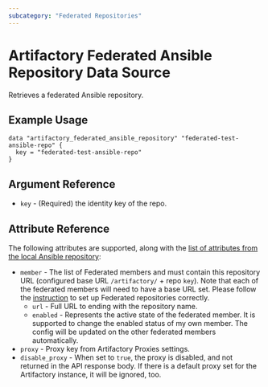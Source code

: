 ```yaml
---
subcategory: "Federated Repositories"
---
```

# Artifactory Federated Ansible Repository Data Source

Retrieves a federated Ansible repository.

## Example Usage

```hcl
data "artifactory_federated_ansible_repository" "federated-test-ansible-repo" {
  key = "federated-test-ansible-repo"
}
```
## Argument Reference

* `key` - (Required) the identity key of the repo.

## Attribute Reference

The following attributes are supported, along with the [list of attributes from the local Ansible repository](local_ansible_repository.md):

* `member` - The list of Federated members and must contain this repository URL (configured base URL
  `/artifactory/` + repo `key`). Note that each of the federated members will need to have a base URL set.
   Please follow the [instruction](https://www.jfrog.com/confluence/display/JFROG/Working+with+Federated+Repositories#WorkingwithFederatedRepositories-SettingUpaFederatedRepository)
   to set up Federated repositories correctly.
    * `url` - Full URL to ending with the repository name.
    * `enabled` - Represents the active state of the federated member. It is supported to change the enabled
       status of my own member. The config will be updated on the other federated members automatically.
* `proxy` - Proxy key from Artifactory Proxies settings.
* `disable_proxy` - When set to `true`, the proxy is disabled, and not returned in the API response body. If there is a default proxy set for the Artifactory instance, it will be ignored, too.

